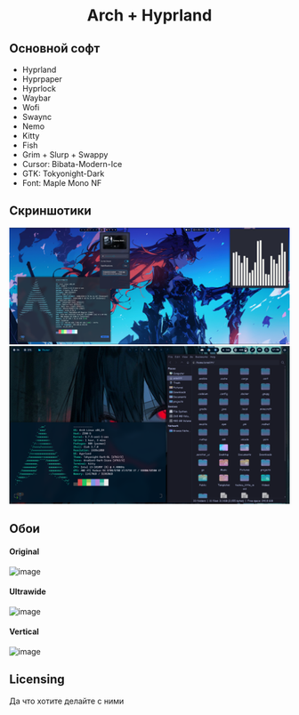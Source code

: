 <h1 align="center">Arch + Hyprland</h1>

## Основной софт

- Hyprland
- Hyprpaper
- Hyprlock
- Waybar
- Wofi
- Swaync
- Nemo
- Kitty
- Fish
- Grim + Slurp + Swappy
- Cursor: Bibata-Modern-Ice
- GTK: Tokyonight-Dark
- Font: Maple Mono NF

## Скриншотики

![image](README/screen_2.png)
![image](README/screen_1.png)

## Обои

#### Original
![image](README/when-the-banshee-cries(5824x3264).png)
#### Ultrawide
![image](README/when-the-banshee-cries(5824x2430).png)
#### Vertical
![image](README/when-the-banshee-cries(1836x3264).png)

## Licensing

Да что хотите делайте с ними
